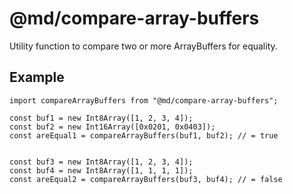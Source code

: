 # @md/compare-array-buffers

Utility function to compare two or more ArrayBuffers for equality.

## Example

```
import compareArrayBuffers from "@md/compare-array-buffers";

const buf1 = new Int8Array([1, 2, 3, 4]);
const buf2 = new Int16Array([0x0201, 0x0403]);
const areEqual1 = compareArrayBuffers(buf1, buf2); // = true


const buf3 = new Int8Array([1, 2, 3, 4]);
const buf4 = new Int8Array([1, 1, 1, 1]);
const areEqual2 = compareArrayBuffers(buf3, buf4); // = false
```